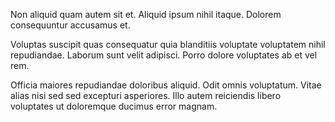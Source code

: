 Non aliquid quam autem sit et. Aliquid ipsum nihil itaque. Dolorem consequuntur accusamus et.
 Voluptas suscipit quas consequatur quia blanditiis voluptate voluptatem nihil repudiandae. Laborum sunt velit adipisci. Porro dolore voluptates ab et vel rem.
 Officia maiores repudiandae doloribus aliquid. Odit omnis voluptatum. Vitae alias nisi sed sed excepturi asperiores. Illo autem reiciendis libero voluptates ut doloremque ducimus error magnam.